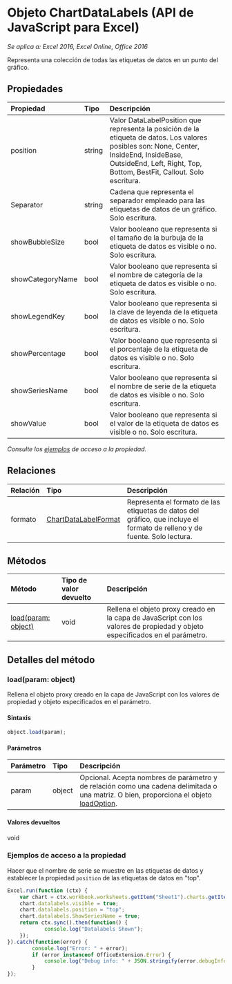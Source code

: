 # Objeto ChartDataLabels (API de JavaScript para Excel)

_Se aplica a: Excel 2016, Excel Online, Office 2016_

Representa una colección de todas las etiquetas de datos en un punto del gráfico.

## Propiedades

| Propiedad   | Tipo|Descripción
|:---------------|:--------|:----------|
|position|string|Valor DataLabelPosition que representa la posición de la etiqueta de datos. Los valores posibles son: None, Center, InsideEnd, InsideBase, OutsideEnd, Left, Right, Top, Bottom, BestFit, Callout. Solo escritura.|
|Separator|string|Cadena que representa el separador empleado para las etiquetas de datos de un gráfico. Solo escritura.|
|showBubbleSize|bool|Valor booleano que representa si el tamaño de la burbuja de la etiqueta de datos es visible o no. Solo escritura.|
|showCategoryName|bool|Valor booleano que representa si el nombre de categoría de la etiqueta de datos es visible o no. Solo escritura.|
|showLegendKey|bool|Valor booleano que representa si la clave de leyenda de la etiqueta de datos es visible o no. Solo escritura.|
|showPercentage|bool|Valor booleano que representa si el porcentaje de la etiqueta de datos es visible o no. Solo escritura.|
|showSeriesName|bool|Valor booleano que representa si el nombre de serie de la etiqueta de datos es visible o no. Solo escritura.|
|showValue|bool|Valor booleano que representa si el valor de la etiqueta de datos es visible o no. Solo escritura.|

_Consulte los [ejemplos](#property-access-examples) de acceso a la propiedad._

## Relaciones
| Relación | Tipo|Descripción|
|:---------------|:--------|:----------|
|formato|[ChartDataLabelFormat](chartdatalabelformat.md)|Representa el formato de las etiquetas de datos del gráfico, que incluye el formato de relleno y de fuente. Solo lectura.|

## Métodos

| Método   | Tipo de valor devuelto|Descripción|
|:---------------|:--------|:----------|
|[load(param: object)](#loadparam-object)|void|Rellena el objeto proxy creado en la capa de JavaScript con los valores de propiedad y objeto especificados en el parámetro.|

## Detalles del método

### load(param: object)
Rellena el objeto proxy creado en la capa de JavaScript con los valores de propiedad y objeto especificados en el parámetro.

#### Sintaxis
```js
object.load(param);
```

#### Parámetros
| Parámetro   | Tipo|Descripción|
|:---------------|:--------|:----------|
|param|object|Opcional. Acepta nombres de parámetro y de relación como una cadena delimitada o una matriz. O bien, proporciona el objeto [loadOption](loadoption.md).|

#### Valores devueltos
void
### Ejemplos de acceso a la propiedad

Hacer que el nombre de serie se muestre en las etiquetas de datos y establecer la propiedad `position` de las etiquetas de datos en "top".

```js
Excel.run(function (ctx) { 
	var chart = ctx.workbook.worksheets.getItem("Sheet1").charts.getItem("Chart1");	
	chart.datalabels.visible = true;
	chart.datalabels.position = "top";
	chart.datalabels.ShowSeriesName = true;
	return ctx.sync().then(function() {
			console.log("Datalabels Shown");
	});
}).catch(function(error) {
		console.log("Error: " + error);
		if (error instanceof OfficeExtension.Error) {
			console.log("Debug info: " + JSON.stringify(error.debugInfo));
		}
});
```

